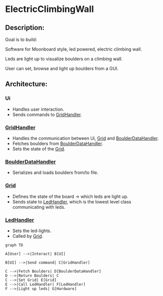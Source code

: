 # ElectricClimbingWall 

## Description:
Goal is to build:

Software for Moonboard style, led powered, electric climbing wall. 

Leds are light up to visualize boulders on a climbing wall. 

User can set, browse and light up boulders from a GUI.

## Architecture: 

### Ui 
- Handles user interaction.
- Sends commands to [GridHandler](GridHandler.py).

### [GridHandler](GridHandler.py)
- Handles the communication between Ui, [Grid](Grid) and [BoulderDataHandler](BoulderDataHandler.py).
- Fetches boulders from [BoulderDataHandler](BoulderDataHandler.py).
- Sets the state of the [Grid](Grid.py).

### [BoulderDataHandler](BoulderDataHandler.py)
- Serializes and loads boulders from/to file.


### [Grid](Grid.py)
- Defines the state of the board -> which leds are light up.
- Sends state to [LedHandler](LedHandler.py), which is the lowest level class communicating with leds.

### [LedHandler](LedHandler.py)
- Sets the led-lights. 
- Called by [Grid](Grid).

```mermaid
graph TD

A[User] -->|Interact| B[UI]

B[UI] -->|Send command| C[GridHandler]

C -->|Fetch Boulders| D[BoulderDataHandler]
D -->|Return Boulders| C
C -->|Set Grid| E[Grid]
E -->|Call LedHandler| F[LedHandler]
F -->|Light up leds| G[Hardware]
```
